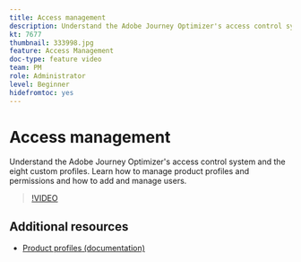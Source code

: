 ```yaml
---
title: Access management
description: Understand the Adobe Journey Optimizer's access control system and the eight custom profiles. Learn how to manage product profiles and permissions and how to add and manage users.
kt: 7677
thumbnail: 333998.jpg 
feature: Access Management
doc-type: feature video
team: PM
role: Administrator
level: Beginner
hidefromtoc: yes
---
```


# Access management

Understand the Adobe Journey Optimizer's access control system and the eight custom profiles. Learn how to manage product profiles and permissions and how to add and manage users.

>[!VIDEO](https://video.tv.adobe.com/v/333998?quality=12)

## Additional resources

* [Product profiles (documentation)](https://experienceleague.adobe.com/docs/journey-optimizer/using/administration/ootb-product-profiles.html)
